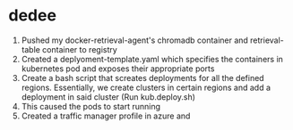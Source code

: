 # dedee
1. Pushed my docker-retrieval-agent's chromadb container and retrieval-table container to registry
2. Created a deplyoment-template.yaml which specifies the containers in kubernetes pod and exposes their appropriate ports
3. Create a bash script that screates deployments for all the defined regions. Essentially, we create clusters in certain regions
and add a deployment in said cluster (Run kub.deploy.sh)
4. This caused the pods to start running
5. Created a traffic manager profile in azure and 
